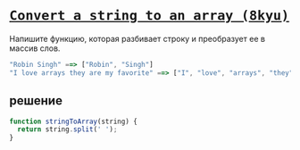 # [`Convert a string to an array (8kyu)`](../index.md)

Напишите функцию, которая разбивает строку и преобразует ее в массив слов.

```js
"Robin Singh" ==> ["Robin", "Singh"]
"I love arrays they are my favorite" ==> ["I", "love", "arrays", "they", "are", "my", "favorite"]
```

## решение

```js
function stringToArray(string) {
  return string.split(' ');
}
```
